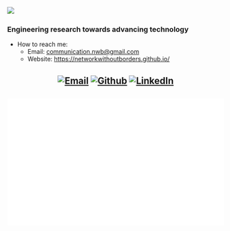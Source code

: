 ![](https://komarev.com/ghpvc/?username=networkwithoutborders&color=864879)
### Engineering research towards advancing technology
- How to reach me:
    - Email: communication.nwb@gmail.com
    - Website: https://networkwithoutborders.github.io/
<center>
    
[![Email](https://img.shields.io/badge/-EMAIL-719FB0?style=for-the-badge&logo=gmail&logoColor=white)](mailto:communication.nwb@gmail.com?subject=[GitHub])
[![Github](https://img.shields.io/badge/github-689683.svg?style=for-the-badge&logo=github)](https://github.com/networkwithoutborders)
[![LinkedIn](https://img.shields.io/badge/-LINKEDIN-864879?style=for-the-badge&logo=linkedin&logoColor=white)](https://www.linkedin.com/company/network-without-borders-nwb/)
---

</center>

![My Image](https://raw.githubusercontent.com/networkwithoutborders/gitstats/master/generated/overview.svg)
 ---
 
<!--
**dotslashsimran/dotslashsimran** is a ✨ _special_ ✨ repository because its `README.md` (this file) appears on your GitHub profile.
Here are some ideas to get you started:
- 🔭 I’m currently working on ...
- 🌱 I’m currently learning ...
- 👯 I’m looking to collaborate on ...
- 🤔 I’m looking for help with ...
- 💬 Ask me about ...
- 📫 How to reach me: ...
- 😄 Pronouns: ...
- ⚡ Fun fact: ...
-->
